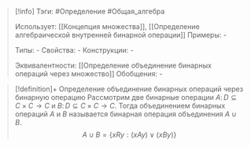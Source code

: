 > [!info]
> Тэги: #Определение #Общая_алгебра 
> 
> Использует: [[Концепция множества]], [[Определение aлгебраической внутренней бинарной операции]]
> Примеры: *-*
> 
> Типы: *-*
> Свойства: *-*
> Конструкции: *-*
> 
> Эквивалентности: [[Определение объединение бинарных операций через множество]]
> Обобщения: *-*

> [!definition]+ Определение объединение бинарных операций через бинарную операцию
> Рассмотрим две бинарные операции $A\colon D\subseteq C\times C \to C$ и $B\colon D\subseteq C\times C \to C$. Тогда объединением бинарных операций $A$ и $B$ называется бинарная операция объединения $A\cup B$. $$A\cup B=\{xRy: (xAy) \lor (xBy)\}$$